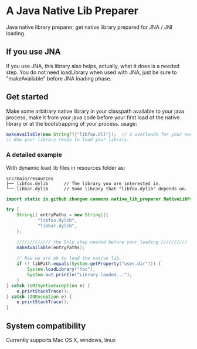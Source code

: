 # A Java Native Lib Preparer

Java native library preparer, get native library prepared for JNA / JNI loading.

## If you use JNA

If you use JNA, this library also helps, actually, what it does is a needed step.
You do not need loadLibrary when used with JNA, just be sure to "makeAvailable"
before JNA loading phase.

## Get started

Make some arbitrary native library in your classpath available to your java process, make it from
your java code before your first load of the native library or at the bootstrapping of your process.
usage:

```java
makeAvailable(new String[]{"libfoo.dll"});  // 3 overloads for your need.
// Now your library ready to load your library.
```

### A detailed example

With dynamic load lib files in resources folder as:

```
src/main/resources
├── libfoo.dylib      // The library you are interested in.
└── libbar.dylib      // Some library that "libfoo.dylib" depends on.

``` 

```java 
import static io.github.zhongwm.commons.native_lib_preparer.NativeLibPreparer.makeAvailable;

try {
    String[] entryPaths = new String[]{
            "libfoo.dylib",
            "libbar.dylib",
    };

    ///////////// the Only step needed before your loading //////////
    makeAvailable(entryPaths);
    
    // Now we are ok to load the native lib.
    if (! libPath.equals(System.getProperty("user.dir"))) { 
        System.loadLibrary("foo");
        System.out.println("Library loaded...");
    }
} catch (URISyntaxException e) {
    e.printStackTrace();
} catch (IOException e) {
    e.printStackTrace();
}
```

## System compatibility

Currently supports Mac OS X, windows, linux 
